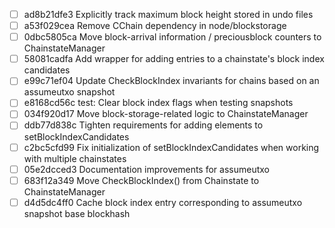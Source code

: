 - [ ] ad8b21dfe3 Explicitly track maximum block height stored in undo files
- [ ] a53f029cea Remove CChain dependency in node/blockstorage
- [ ] 0dbc5805ca Move block-arrival information / preciousblock counters to ChainstateManager
- [ ] 58081cadfa Add wrapper for adding entries to a chainstate's block index candidates
- [ ] e99c71ef04 Update CheckBlockIndex invariants for chains based on an assumeutxo snapshot
- [ ] e8168cd56c test: Clear block index flags when testing snapshots
- [ ] 034f920d17 Move block-storage-related logic to ChainstateManager
- [ ] ddb77d838c Tighten requirements for adding elements to setBlockIndexCandidates
- [ ] c2bc5cfd99 Fix initialization of setBlockIndexCandidates when working with multiple chainstates
- [ ] 05e2dcced3 Documentation improvements for assumeutxo
- [ ] 683f12a349 Move CheckBlockIndex() from Chainstate to ChainstateManager
- [ ] d4d5dc4ff0 Cache block index entry corresponding to assumeutxo snapshot base blockhash